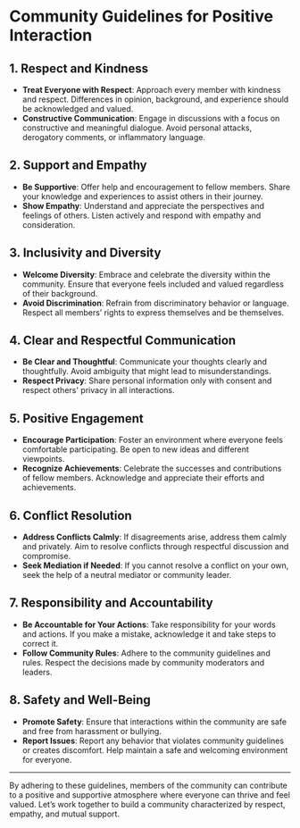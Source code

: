 # Community Guidelines for Positive Interaction

## 1. Respect and Kindness
- **Treat Everyone with Respect**: Approach every member with kindness and respect. Differences in opinion, background, and experience should be acknowledged and valued.
- **Constructive Communication**: Engage in discussions with a focus on constructive and meaningful dialogue. Avoid personal attacks, derogatory comments, or inflammatory language.

## 2. Support and Empathy
- **Be Supportive**: Offer help and encouragement to fellow members. Share your knowledge and experiences to assist others in their journey.
- **Show Empathy**: Understand and appreciate the perspectives and feelings of others. Listen actively and respond with empathy and consideration.

## 3. Inclusivity and Diversity
- **Welcome Diversity**: Embrace and celebrate the diversity within the community. Ensure that everyone feels included and valued regardless of their background.
- **Avoid Discrimination**: Refrain from discriminatory behavior or language. Respect all members’ rights to express themselves and be themselves.

## 4. Clear and Respectful Communication
- **Be Clear and Thoughtful**: Communicate your thoughts clearly and thoughtfully. Avoid ambiguity that might lead to misunderstandings.
- **Respect Privacy**: Share personal information only with consent and respect others' privacy in all interactions.

## 5. Positive Engagement
- **Encourage Participation**: Foster an environment where everyone feels comfortable participating. Be open to new ideas and different viewpoints.
- **Recognize Achievements**: Celebrate the successes and contributions of fellow members. Acknowledge and appreciate their efforts and achievements.

## 6. Conflict Resolution
- **Address Conflicts Calmly**: If disagreements arise, address them calmly and privately. Aim to resolve conflicts through respectful discussion and compromise.
- **Seek Mediation if Needed**: If you cannot resolve a conflict on your own, seek the help of a neutral mediator or community leader.

## 7. Responsibility and Accountability
- **Be Accountable for Your Actions**: Take responsibility for your words and actions. If you make a mistake, acknowledge it and take steps to correct it.
- **Follow Community Rules**: Adhere to the community guidelines and rules. Respect the decisions made by community moderators and leaders.

## 8. Safety and Well-Being
- **Promote Safety**: Ensure that interactions within the community are safe and free from harassment or bullying.
- **Report Issues**: Report any behavior that violates community guidelines or creates discomfort. Help maintain a safe and welcoming environment for everyone.

---

By adhering to these guidelines, members of the community can contribute to a positive and supportive atmosphere where everyone can thrive and feel valued. Let’s work together to build a community characterized by respect, empathy, and mutual support.

